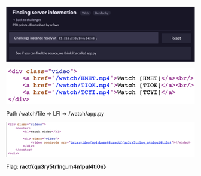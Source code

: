 ![image-20200608012751755](images/image-20200608012751755.png)



![image-20200608012947984](images/image-20200608012947984.png)



Path /watch/file => LFI => /watch/app.py



![image-20200608013053262](images/image-20200608013053262.png)



Flag: **ractf{qu3ry5tr1ng_m4n1pul4ti0n}**

